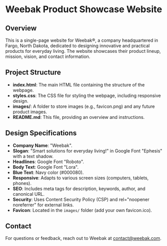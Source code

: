 # Weebak Product Showcase Website

## Overview
This is a single-page website for Weebak®, a company headquartered in Fargo, North Dakota, dedicated to designing innovative and practical products for everyday living. The website showcases their product lineup, mission, vision, and contact information.

## Project Structure
- **index.html**: The main HTML file containing the structure of the webpage.
- **styles.css**: The CSS file for styling the webpage, including responsive design.
- **images/**: A folder to store images (e.g., favicon.png) and any future product images.
- **README.md**: This file, providing an overview and instructions.

## Design Specifications
- **Company Name**: "Weebak".
- **Slogan**: "Smart solutions for everyday living!" in Google Font "Ephesis" with a text shadow.
- **Headlines**: Google Font "Roboto".
- **Body Text**: Google Font "Lora".
- **Blue Text**: Navy color (#000080).
- **Responsive**: Adapts to various screen sizes (computers, tablets, phones).
- **SEO**: Includes meta tags for description, keywords, author, and canonical URL.
- **Security**: Uses Content Security Policy (CSP) and rel="noopener noreferrer" for external links.
- **Favicon**: Located in the `images/` folder (add your own favicon.ico).

## Contact
For questions or feedback, reach out to Weebak at contact@weebak.com.